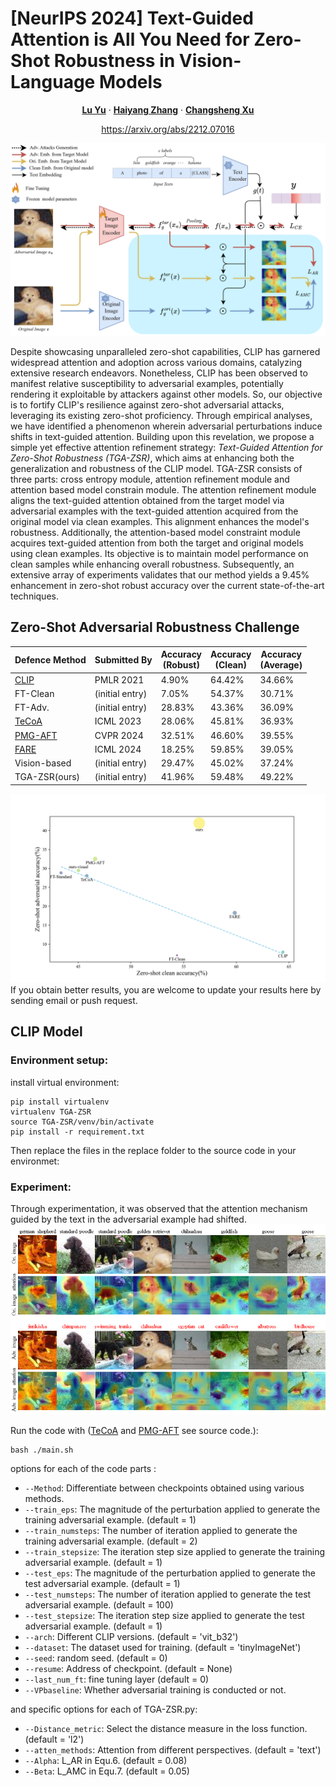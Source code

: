 # [NeurIPS 2024] Text-Guided Attention is All You Need for Zero-Shot Robustness in Vision-Language Models 

<p align="center">
  <p align="center" margin-bottom="0px">
    <a href="http://www.cs.columbia.edu/~mcz/"><strong>Lu Yu</strong></a>
    ·
    <a href="https://www.scottgeng.com/"><strong>Haiyang Zhang</strong></a>
    ·
    <a href="http://www.cs.columbia.edu/~junfeng/"><strong>Changsheng Xu</strong></a>
    </p>
    <p align="center" margin-top="0px"><a href="https://arxiv.org/abs/2212.07016">https://arxiv.org/abs/2212.07016</a></p>
</p>

![TGA-ZSR](./save/figure/frame.png)

  Despite showcasing unparalleled zero-shot capabilities, CLIP has garnered widespread attention and adoption across various domains, catalyzing extensive research endeavors. Nonetheless, CLIP has been observed to manifest relative susceptibility to adversarial examples, potentially rendering it exploitable by attackers against other models. So, our objective is to fortify CLIP's resilience against zero-shot adversarial attacks, leveraging its existing zero-shot proficiency. 
  Through empirical analyses, we have identified a phenomenon wherein adversarial perturbations induce shifts in text-guided attention. Building upon this revelation, we propose a simple yet effective attention refinement strategy: _Text-Guided Attention for Zero-Shot Robustness (TGA-ZSR)_, which aims at enhancing both the generalization and robustness of the CLIP model. TGA-ZSR consists of three parts: cross entropy module, attention refinement module and attention based model constrain module. The attention refinement module aligns the text-guided attention obtained from the target model via adversarial examples with the text-guided attention acquired from the original model via clean examples. This alignment enhances the model's robustness. Additionally, the attention-based model constraint module acquires text-guided attention from both the target and original models using clean examples. Its objective is to maintain model performance on clean samples while enhancing overall robustness. Subsequently, an extensive array of experiments validates that our method yields a 9.45\% enhancement in zero-shot robust accuracy over the current state-of-the-art techniques.

## Zero-Shot Adversarial Robustness Challenge

| Defence Method 	| Submitted By    	| Accuracy<br>(Robust) | Accuracy<br>(Clean) 	  | Accuracy<br>(Average) |
|----------------	|-----------------	|----------------	|-----------------	|-----------------	|
| <a href="https://github.com/openai/CLIP">CLIP</a> | PMLR 2021 |  4.90% | 64.42% | 34.66% |
|                      FT-Clean             | (initial entry) 	|  7.05% | 54.37% | 30.71% |
|                       FT-Adv.           | (initial entry) 	| 28.83% | 43.36% | 36.09% |
|<a href="https://github.com/cvlab-columbia/ZSRobust4FoundationModel">TeCoA</a> | ICML 2023 | 28.06% | 45.81% | 36.93% |
|<a href="https://github.com/serendipity1122/Pre-trained-Model-Guided-Fine-Tuning-for-Zero-Shot-Adversarial-Robustness">PMG-AFT</a> | CVPR 2024 | 32.51% | 46.60% | 39.55% | 
|<a href="https://github.com/chs20/RobustVLM">FARE</a> | ICML 2024 	| 18.25% | 59.85% | 39.05% |   
|                  Vision-based              | (initial entry) 	| 29.47% | 45.02% | 37.24% |
|                    TGA-ZSR(ours)                | (initial entry) 	| 41.96% | 59.48% | 49.22% |

![Trade-off](./save/figure/trade-off.png)
If you obtain better results, you are welcome to update your results here by sending email or push request.

## CLIP Model

### Environment setup:

install virtual environment:
```
pip install virtualenv
virtualenv TGA-ZSR
source TGA-ZSR/venv/bin/activate
pip install -r requirement.txt
```
Then replace the files in the replace folder to the source code in your environmet:  


### Experiment:
Through experimentation, it was observed that the attention mechanism guided by the text in the adversarial example had shifted.
![TGA-ZSR](./save/figure/image.png)

Run the code with (<a href="https://github.com/cvlab-columbia/ZSRobust4FoundationModel">TeCoA</a> and <a href="https://github.com/serendipity1122/Pre-trained-Model-Guided-Fine-Tuning-for-Zero-Shot-Adversarial-Robustness">PMG-AFT</a> see source code.):
```
bash ./main.sh
```
options for each of the code parts :
* `--Method`: Differentiate between checkpoints obtained using various methods.
* `--train_eps`: The magnitude of the perturbation applied to generate the training adversarial example. (default = 1)
* `--train_numsteps`: The number of iteration applied to generate the training adversarial example. (default = 2)
* `--train_stepsize`: The iteration step size applied to generate the training adversarial example. (default = 1)
* `--test_eps`: The magnitude of the perturbation applied to generate the test adversarial example. (default = 1)
* `--test_numsteps`: The number of iteration applied to generate the test adversarial example. (default = 100)
* `--test_stepsize`: The iteration step size applied to generate the test adversarial example. (default = 1)
* `--arch`: Different CLIP versions. (default = 'vit_b32')
* `--dataset`: The dataset used for training. (default = 'tinyImageNet')
* `--seed`: random seed. (default = 0)
* `--resume`: Address of checkpoint. (default = None)
* `--last_num_ft`: fine tuning layer (default = 0)
* `--VPbaseline`: Whether adversarial training is conducted or not.

and specific options for each of TGA-ZSR.py:
  
* `--Distance_metric`: Select the distance measure in the loss function. (default = 'l2')
* `--atten_methods`: Attention from different perspectives. (default = 'text')
* `--Alpha`: L_AR in Equ.6. (default = 0.08)
* `--Beta`: L_AMC in Equ.7. (default = 0.05)

